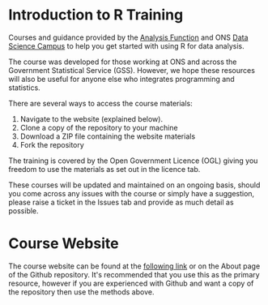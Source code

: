 # Introduction to R Training

Courses and guidance provided by the [Analysis Function](https://analysisfunction.civilservice.gov.uk/) and ONS [Data Science Campus](https://datasciencecampus.ons.gov.uk/) to help you get started with using R for data analysis.

The course was developed for those working at ONS and across the Government Statistical Service (GSS). However, we hope these resources will also be useful for anyone else who integrates programming and statistics.

There are several ways to access the course materials:

1. Navigate to the website (explained below).
2. Clone a copy of the repository to your machine
3. Download a ZIP file containing the website materials
4. Fork the repository

The training is covered by the Open Government Licence (OGL) giving you freedom to use the materials as set out in the licence tab.

These courses will be updated and maintained on an ongoing basis, should you come across any issues with the course or simply have a suggestion, please raise a ticket in the Issues tab and provide as much detail as possible.

# Course Website

The course website can be found at the [following link](https://datasciencecampus.github.io/af_introduction_to_r/) or on the About page of the Github repository.  It's recommended that you use this as the primary resource, however if you are experienced with Github and want a copy of the repository then use the methods above.
